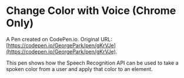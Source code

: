 # Change Color with Voice (Chrome Only)

A Pen created on CodePen.io. Original URL: [https://codepen.io/GeorgePark/pen/gKrVJe](https://codepen.io/GeorgePark/pen/gKrVJe).

This pen shows how the Speech Recognition API can be used to take a spoken color from a user and apply that color to an element.